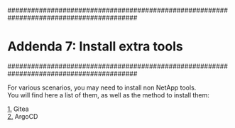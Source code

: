 #########################################################################################
# Addenda 7: Install extra tools
#########################################################################################  

For various scenarios, you may need to install non NetApp tools.  
You will find here a list of them, as well as the method to install them:

[1.](1_Gitea) Gitea  
[2.](2_ArgoCD) ArgoCD  